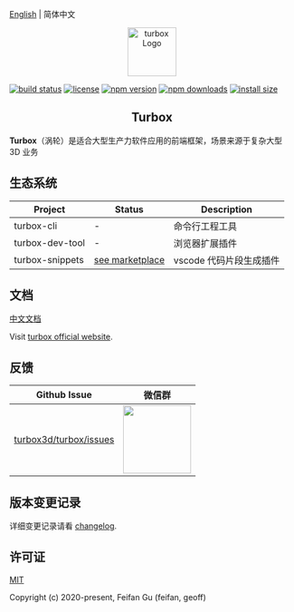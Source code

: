 [English](./README.md) | 简体中文

<p align="center">
  <img src="https://img.alicdn.com/tfs/TB1SqdcDrH1gK0jSZFwXXc7aXXa-349-349.png" alt="turbox Logo" width="86" height="86">
</p>

[![build status](https://img.shields.io/travis/com/turbox3d/turbox/master.svg?style=flat-square)](https://travis-ci.com/github/turbox3d/turbox)
[![license](https://img.shields.io/github/license/turbox3d/turbox?style=flat-square)](https://travis-ci.com/github/turbox3d/turbox)
[![npm version](https://img.shields.io/npm/v/turbox.svg?style=flat-square)](https://www.npmjs.com/package/turbox)
[![npm downloads](https://img.shields.io/npm/dm/turbox.svg?style=flat-square)](https://www.npmjs.com/package/turbox)
[![install size](https://img.shields.io/bundlephobia/minzip/turbox?style=flat-square)](https://www.npmjs.com/package/turbox)

<h2 align="center">Turbox</h2>

**Turbox**（涡轮）是适合大型生产力软件应用的前端框架，场景来源于复杂大型 3D 业务

## 生态系统
| Project | Status | Description |
|---------|--------|-------------|
| turbox-cli     | - | 命令行工程工具 |
| turbox-dev-tool      | - | 浏览器扩展插件 |
| turbox-snippets  | [see marketplace](https://marketplace.visualstudio.com/items?itemName=feifan-gff.turbox-snippets) | vscode 代码片段生成插件 |

## 文档
[中文文档](https://turbox3d.github.io/turbox/#/zh-cn/turbox)

Visit [turbox official website](https://turbox3d.github.io/turbox/#/en-us/).

## 反馈
| Github Issue | 微信群 |
| --- | --- |
| [turbox3d/turbox/issues](https://github.com/turbox3d/turbox/issues) | <img src="https://img.alicdn.com/tfs/TB1jrwCEQY2gK0jSZFgXXc5OFXa-670-614.png" width="120" /> |

## 版本变更记录
详细变更记录请看 [changelog](https://turbox3d.github.io/turbox/#/CHANGELOG).

## 许可证
[MIT](http://opensource.org/licenses/MIT)

Copyright (c) 2020-present, Feifan Gu (feifan, geoff)
